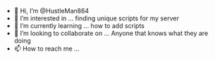 - 👋 Hi, I’m @HustleMan864
- 👀 I’m interested in ... finding unique scripts for my server
- 🌱 I’m currently learning ... how to add scripts
- 💞️ I’m looking to collaborate on ... Anyone that knows what they are doing
- 📫 How to reach me ...

<!---
HustleMan864/HustleMan864 is a ✨ special ✨ repository because its `README.md` (this file) appears on your GitHub profile.
You can click the Preview link to take a look at your changes.
--->
